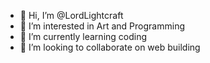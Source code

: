 - 👋 Hi, I’m @LordLightcraft
- 👀 I’m interested in Art and Programming
- 🌱 I’m currently learning coding
- 💞️ I’m looking to collaborate on web building

<!---
LordLightcraft/LordLightcraft is a ✨ special ✨ repository because its `README.md` (this file) appears on your GitHub profile.
You can click the Preview link to take a look at your changes.
--->
